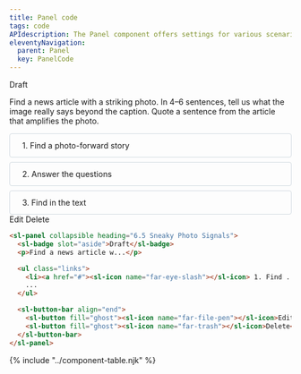 ```yaml
---
title: Panel code
tags: code
APIdescription: The Panel component offers settings for various scenarios.
eleventyNavigation:
  parent: Panel
  key: PanelCode
---
```

<style>
.ds-example > sl-panel {
  max-inline-size: 360px;
}
sl-panel::part(content){
  display: flex;
  gap: 8px;
}
.ds-example > sl-panel::part(content){
  flex-direction: column;
}
.ds-example ul.links {
  list-style:none;
  padding: 0;
  margin: 0;
  display: flex;
  gap: 8px;
  flex-direction: column;
}
.ds-example ul.links li {
  border: 1px solid #D0D9E0;
  border-radius: 4px;
  margin: 0;
}
.ds-example ul.links a {
  text-align: center;
  padding: 12px 16px;
  display: flex;
  gap: 6px;
  color: inherit;
  text-decoration: none;
  font-weight: var(--sl-text-typeset-font-weight-demibold);
}
</style>

<section class="no-heading">

<div class="ds-example">
  <sl-panel collapsible heading="6.5 Sneaky Photo Signals">
    <sl-badge slot="aside" emphasis="subtle" color="yellow" size="lg">Draft</sl-badge>
    <p>Find a news article with a striking photo. In 4–6 sentences, tell us what the image really says beyond the caption. Quote a sentence from the article that amplifies the photo.</p>
    <ul class="links">
      <li><a href="#"><sl-icon name="far-eye-slash"></sl-icon> 1. Find a photo-forward story</a></li>
      <li><a href="#"><sl-icon name="far-puzzle-piece-simple"></sl-icon> 2. Answer the questions</a></li>
      <li><a href="#"><sl-icon name="far-puzzle-piece-simple"></sl-icon> 3. Find in the text</a></li>
    </ul>
    <sl-button-bar align="end">
      <sl-button fill="ghost"><sl-icon name="far-file-pen"></sl-icon>Edit</sl-button>
      <sl-button fill="ghost"><sl-icon name="far-trash"></sl-icon>Delete</sl-button>
    </sl-button-bar>
  </sl-panel>
</div>

<div class="ds-code">

  ```html
<sl-panel collapsible heading="6.5 Sneaky Photo Signals">
    <sl-badge slot="aside">Draft</sl-badge>
    <p>Find a news article w...</p>

    <ul class="links">
      <li><a href="#"><sl-icon name="far-eye-slash"></sl-icon> 1. Find ...</a></li>
      ...
    </ul>

    <sl-button-bar align="end">
      <sl-button fill="ghost"><sl-icon name="far-file-pen"></sl-icon>Edit</sl-button>
      <sl-button fill="ghost"><sl-icon name="far-trash"></sl-icon>Delete</sl-button>
    </sl-button-bar>
  </sl-panel>
  ```

</div>
</section>
<ds-install-info link-in-navigation package="panel"></ds-install-info>

{% include "../component-table.njk" %}
